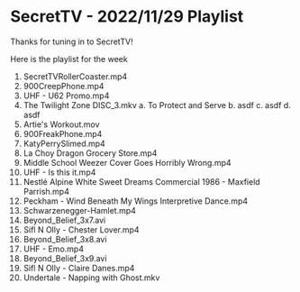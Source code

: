 # SecretTV - 2022/11/29 Playlist

Thanks for tuning in to SecretTV!

Here is the playlist for the week

1. SecretTVRollerCoaster.mp4
2. 900CreepPhone.mp4
3. UHF - U62 Promo.mp4
4. The Twilight Zone DISC_3.mkv
  a. To Protect and Serve
  b. asdf
  c. asdf
  d. asdf
5. Artie's Workout.mov
6. 900FreakPhone.mp4
7. KatyPerrySlimed.mp4
8. La Choy Dragon Grocery Store.mp4
9. Middle School Weezer Cover Goes Horribly Wrong.mp4
10. UHF - Is this it.mp4
11. Nestlé Alpine White Sweet Dreams Commercial 1986 - Maxfield Parrish.mp4
12. Peckham - Wind Beneath My Wings Interpretive Dance.mp4
13. Schwarzenegger-Hamlet.mp4
14. Beyond_Belief_3x7.avi
15. Sifl N Olly - Chester Lover.mp4
16. Beyond_Belief_3x8.avi
17. UHF - Emo.mp4
18. Beyond_Belief_3x9.avi
19. Sifl N Olly - Claire Danes.mp4
20. Undertale - Napping with Ghost.mkv
